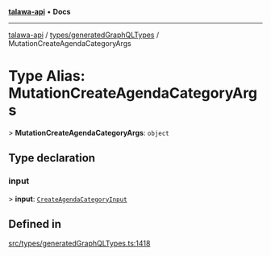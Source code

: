 [**talawa-api**](../../../README.md) • **Docs**

***

[talawa-api](../../../modules.md) / [types/generatedGraphQLTypes](../README.md) / MutationCreateAgendaCategoryArgs

# Type Alias: MutationCreateAgendaCategoryArgs

\> **MutationCreateAgendaCategoryArgs**: `object`

## Type declaration

### input

\> **input**: [`CreateAgendaCategoryInput`](CreateAgendaCategoryInput.md)

## Defined in

[src/types/generatedGraphQLTypes.ts:1418](https://github.com/PalisadoesFoundation/talawa-api/blob/f9e8275b1ddff2d3edcec79ee3b37c07998f6cc3/src/types/generatedGraphQLTypes.ts#L1418)
